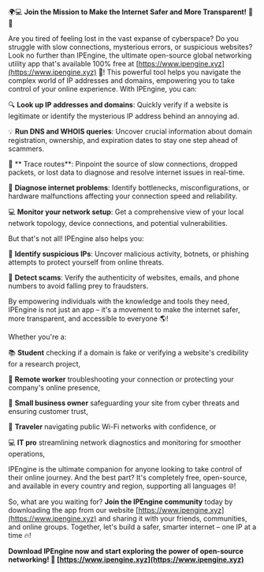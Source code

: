 🌍💻 **Join the Mission to Make the Internet Safer and More Transparent!** 📡💥

Are you tired of feeling lost in the vast expanse of cyberspace? Do you struggle with slow connections, mysterious errors, or suspicious websites? Look no further than IPEngine, the ultimate open-source global networking utility app that's available 100% free at [https://www.ipengine.xyz](https://www.ipengine.xyz) 🚀! This powerful tool helps you navigate the complex world of IP addresses and domains, empowering you to take control of your online experience. With IPEngine, you can:

🔍 **Look up IP addresses and domains**: Quickly verify if a website is legitimate or identify the mysterious IP address behind an annoying ad.

💡 **Run DNS and WHOIS queries**: Uncover crucial information about domain registration, ownership, and expiration dates to stay one step ahead of scammers.

📍 ** Trace routes**: Pinpoint the source of slow connections, dropped packets, or lost data to diagnose and resolve internet issues in real-time.

🔧 **Diagnose internet problems**: Identify bottlenecks, misconfigurations, or hardware malfunctions affecting your connection speed and reliability.

💻 **Monitor your network setup**: Get a comprehensive view of your local network topology, device connections, and potential vulnerabilities.

But that's not all! IPEngine also helps you:

🚨 **Identify suspicious IPs**: Uncover malicious activity, botnets, or phishing attempts to protect yourself from online threats.

💸 **Detect scams**: Verify the authenticity of websites, emails, and phone numbers to avoid falling prey to fraudsters.

By empowering individuals with the knowledge and tools they need, IPEngine is not just an app – it's a movement to make the internet safer, more transparent, and accessible to everyone 🌎!

Whether you're a:

📚 **Student** checking if a domain is fake or verifying a website's credibility for a research project,

💼 **Remote worker** troubleshooting your connection or protecting your company's online presence,

🏢 **Small business owner** safeguarding your site from cyber threats and ensuring customer trust,

🌟 **Traveler** navigating public Wi-Fi networks with confidence, or

💻 **IT pro** streamlining network diagnostics and monitoring for smoother operations,

IPEngine is the ultimate companion for anyone looking to take control of their online journey. And the best part? It's completely free, open-source, and available in every country and region, supporting all languages 🌐!

So, what are you waiting for? **Join the IPEngine community** today by downloading the app from our website [https://www.ipengine.xyz](https://www.ipengine.xyz) and sharing it with your friends, communities, and online groups. Together, let's build a safer, smarter internet – one IP at a time 🔥!

**Download IPEngine now and start exploring the power of open-source networking! 🚀 [https://www.ipengine.xyz](https://www.ipengine.xyz)**